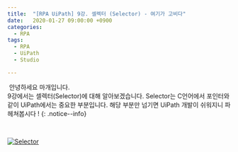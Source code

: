 ```yaml
---
title:  "[RPA UiPath] 9강. 셀렉터 (Selector) - 여기가 고비다"
date:   2020-01-27 09:00:00 +0900
categories:
  - RPA
tags:
  - RPA
  - UiPath
  - Studio

---
```


&nbsp;안녕하세요 마개입니다.  
9강에서는 셀렉터(Selector)에 대해 알아보겠습니다. Selector는 C언어에서 포인터와 같이 UiPath에서는 중요한 부분입니다. 해당 부분만 넘기면 UiPath 개발이 쉬워지니 파헤쳐봅시다 ! 
{: .notice--info}

<br>

[![Selector](http://img.youtube.com/vi/tP2IALMr8mg/maxresdefault.jpg)](https://www.youtube.com/watch?v=tP2IALMr8mg)
